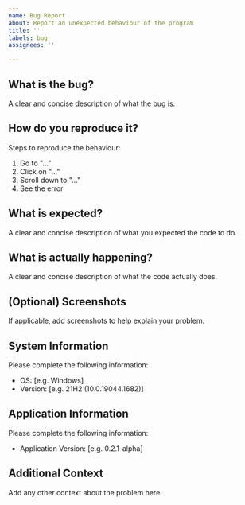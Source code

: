 ```yaml
---
name: Bug Report
about: Report an unexpected behaviour of the program
title: ''
labels: bug
assignees: ''

---
```


## What is the bug?
A clear and concise description of what the bug is.

## How do you reproduce it?
Steps to reproduce the behaviour:
1. Go to "..."
2. Click on "..."
3. Scroll down to "..."
4. See the error

## What is expected?
A clear and concise description of what you expected the code to do.

## What is actually happening?
A clear and concise description of what the code actually does.

## (Optional) Screenshots
If applicable, add screenshots to help explain your problem.

## System Information
Please complete the following information:
 - OS: [e.g. Windows]
 - Version: [e.g. 21H2 (10.0.19044.1682)]

## Application Information
Please complete the following information:
 - Application Version: [e.g. 0.2.1-alpha]

## Additional Context
Add any other context about the problem here.

